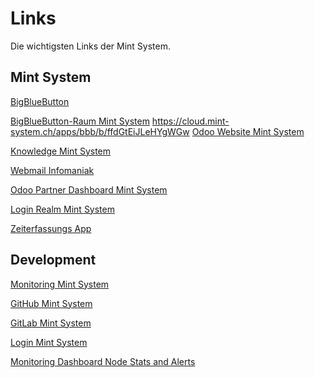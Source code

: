 # Links

Die wichtigsten Links der Mint System.

## Mint System

[BigBlueButton](https://bbb.mint-system.ch/b)

[BigBlueButton-Raum Mint System]()
https://cloud.mint-system.ch/apps/bbb/b/ffdGtEiJLeHYgWGw
[Odoo Website Mint System](https://www.mint-system.ch)

[Knowledge Mint System](https://knowledge.mint-system.ch)

[Webmail Infomaniak](https://workspace.infomaniak.com/#service=mail)

[Odoo Partner Dashboard Mint System](https://www.odoo.com/my/partner/39cd887b-17db-40a6-9590-a875ecc0daad)

[Login Realm Mint System](https://login.mint-system.ch/auth/realms/mint-system.ch/account/)

[Zeiterfassungs App](https://erp.mint-system.ch/project_timesheet_synchro/timesheet_app)

## Development

[Monitoring Mint System](https://monitor.mint-system.ch)

[GitHub Mint System](https://github.com/Mint-System)

[GitLab Mint System](https://gitlab.com/mint-system)

[Login Mint System](https://login.mint-system.ch)

[Monitoring Dashboard Node Stats and Alerts](https://monitor.mint-system.ch/d/000000012/node-stats-and-alerts?orgId=1&from=1591106500163&to=1591711300164)